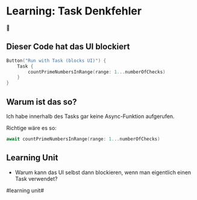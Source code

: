 # Learning: Task Denkfehler
🧠

## Dieser Code hat das UI blockiert

```swift
Button("Run with Task (blocks UI)") { 
    Task {
		countPrimeNumbersInRange(range: 1...numberOfChecks)   
    }
}
```

## Warum ist das so?

Ich habe innerhalb des Tasks gar keine Async-Funktion aufgerufen. 

Richtige wäre es so:

```swift
await countPrimeNumbersInRange(range: 1...numberOfChecks)
```

## Learning Unit
- Warum kann das UI selbst dann blockieren, wenn man eigentlich einen Task verwendet?

#learning unit#